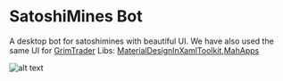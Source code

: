 # SatoshiMines Bot
A desktop bot for satoshimines with beautiful UI.
We have also used the same UI for [GrimTrader](https://grimtrader.com/)
Libs: [MaterialDesignInXamlToolkit](https://github.com/mbithy/MaterialDesignInXamlToolkit),[MahApps](http://mahapps.com/)

![alt text](http://quickbuckit.com/sBot.png "SBot Photo")
